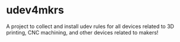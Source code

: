 # udev4mkrs

A project to collect and install udev rules for all devices related to 3D printing, CNC machining,
and other devices related to makers!
